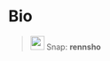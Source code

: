 # **Bio**



><img src="https://static.snapchat.com/favicon.ico" width=25 margin=25 /> Snap: **rennsho**
